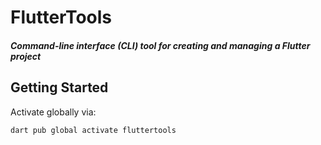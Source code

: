 # FlutterTools
#### _Command-line interface (CLI) tool for creating and managing a Flutter project_

## Getting Started

Activate globally via:
```sh
dart pub global activate fluttertools
```